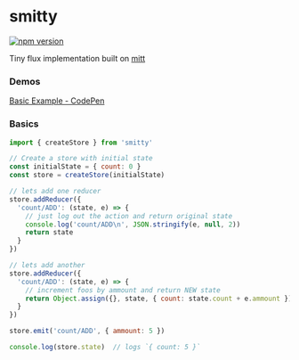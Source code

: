 # smitty

[![npm version](https://badge.fury.io/js/smitty.svg)](https://badge.fury.io/js/smitty)

Tiny flux implementation built on [mitt](https://git.io/mitt)

### Demos
[Basic Example - CodePen](http://codepen.io/tkh44/pen/zNNPPq)


### Basics
```javascript
import { createStore } from 'smitty'

// Create a store with initial state
const initialState = { count: 0 }
const store = createStore(initialState)

// lets add one reducer
store.addReducer({
  'count/ADD': (state, e) => {
    // just log out the action and return original state
    console.log('count/ADD\n', JSON.stringify(e, null, 2))
    return state
  }
})

// lets add another
store.addReducer({
  'count/ADD': (state, e) => {
    // increment foos by ammount and return NEW state
    return Object.assign({}, state, { count: state.count + e.ammount })
  }
})

store.emit('count/ADD', { ammount: 5 })

console.log(store.state)  // logs `{ count: 5 }`
```
